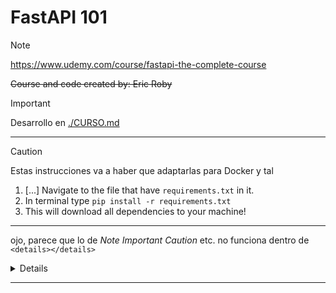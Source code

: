 # FastAPI 101

> [!NOTE]
> https://www.udemy.com/course/fastapi-the-complete-course


~~Course and code created by: Eric Roby~~

> [!IMPORTANT]  
> Desarrollo en [./CURSO.md](/CURSO.md)


---

> [!CAUTION]
> Estas instrucciones va a haber que adaptarlas para Docker y tal

1. [...] Navigate to the file that have `requirements.txt` in it.
2. In terminal type `pip install -r requirements.txt`
3. This will download all dependencies to your machine!

---

ojo, parece que lo de *Note* *Important* *Caution* etc. no funciona dentro de `<details></details>`

<details>


> [!CAUTION]
> Prueba


</details>



----

<!-- 
### STYLE for IMPORTS
1. Stanadard Library: built-in modules (eg. os,sys, typing)
2. Third-party imports: libraries installed with pip etc. (eg. fastapi, pydantic, sqlalchemy, passlib)
3. Local applications: our own modules and files (eg. database, models)
 -->


